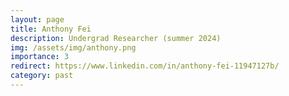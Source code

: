 ```yaml
---
layout: page
title: Anthony Fei
description: Undergrad Researcher (summer 2024)
img: /assets/img/anthony.png
importance: 3
redirect: https://www.linkedin.com/in/anthony-fei-11947127b/
category: past
---
```

